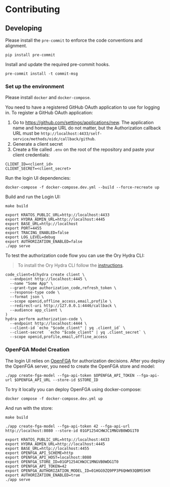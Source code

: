 # Contributing

## Developing

Please install the `pre-commit` to enforce the code conventions and alignment.

```shell
pip install pre-commit
```

Install and update the required pre-commit hooks.

```shell
pre-commit install -t commit-msg
```

### Set up the environment

Please install `docker` and `docker-compose`.

You need to have a registered GitHub OAuth application to use for logging in.
To register a GitHub OAuth application:

1) Go to <https://github.com/settings/applications/new>. The application
   name and homepage URL do not matter, but the Authorization callback URL must
   be `http://localhost:4433/self-service/methods/oidc/callback/github`.
2) Generate a client secret
3) Create a file called `.env` on the root of the repository and paste your
   client credentials:

```shell
CLIENT_ID=<client_id>
CLIENT_SECRET=<client_secret>
```

Run the login UI dependencies:

```shell
docker-compose -f docker-compose.dev.yml --build --force-recreate up
```

Build and run the Login UI:

```shell
make build

export KRATOS_PUBLIC_URL=http://localhost:4433
export HYDRA_ADMIN_URL=http://localhost:4445
export BASE_URL=http://localhost
export PORT=4455
export TRACING_ENABLED=false
export LOG_LEVEL=debug
export AUTHORIZATION_ENABLED=false
./app serve
```

To test the authorization code flow you can use the Ory Hydra CLI:

> To install the Ory Hydra CLI follow
> the [instructions](https://www.ory.sh/docs/hydra/self-hosted/install).

```shell
code_client=$(hydra create client \
  --endpoint http://localhost:4445 \
  --name "Some App" \
  --grant-type authorization_code,refresh_token \
  --response-type code \
  --format json \
  --scope openid,offline_access,email,profile \
  --redirect-uri http://127.0.0.1:4446/callback \
  --audience app_client \
)
hydra perform authorization-code \
  --endpoint http://localhost:4444 \
  --client-id `echo "$code_client" | yq .client_id` \
  --client-secret  `echo "$code_client" | yq .client_secret` \
  --scope openid,profile,email,offline_access
```

### OpenFGA Model Creation

The login UI relies on [OpenFGA](https://github.com/openfga/openfga/) for
authorization decisions.
After you deploy the OpenFGA server, you need to create the OpenFGA store and
model:

```shell
./app create-fga-model --fga-api-token $OPENFGA_API_TOKEN --fga-api-url $OPENFGA_API_URL --store-id $STORE_ID
```

To try it locally you can deploy OpenFGA using docker-compose:

```shell
docker compose -f docker-compose.dev.yml up
```

And run with the store:

```shell
make build

./app create-fga-model --fga-api-token 42 --fga-api-url http://localhost:8080 --store-id 01GP1254CHWJC1MNGVB0WDG1T0

export KRATOS_PUBLIC_URL=http://localhost:4433
export HYDRA_ADMIN_URL=http://localhost:4445
export BASE_URL=http://localhost:4455
export OPENFGA_API_SCHEME=http
export OPENFGA_API_HOST=localhost:8080
export OPENFGA_STORE_ID=01GP1254CHWJC1MNGVB0WDG1T0
export OPENFGA_API_TOKEN=42
export OPENFGA_AUTHORIZATION_MODEL_ID=01HGG9ZQ9PP3P6QHW93QBM55KM
export AUTHORIZATION_ENABLED=true
./app serve
```

